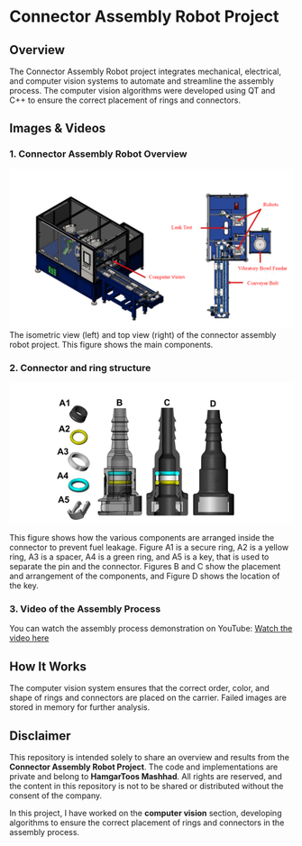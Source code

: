 # Connector Assembly Robot Project

## Overview
The Connector Assembly Robot project integrates mechanical, electrical, and computer vision systems to automate and streamline the assembly process. The computer vision algorithms were developed using QT and C++ to ensure the correct placement of rings and connectors.

## Images & Videos

### 1. Connector Assembly Robot Overview
![Connector Assembly Robot Overview](assembly.png)
The isometric view (left) and top view (right) of the connector assembly robot project. This figure shows the main components.


### 2. Connector and ring structure
![Connector and ring structure](connector.png)

This figure shows how the various components are arranged inside the connector to prevent fuel leakage. Figure A1 is a secure ring, A2 is a yellow ring, A3 is a spacer, A4 is a green ring, and A5 is a key, that is used to separate the pin and the connector. Figures B and C show the placement and arrangement of the components, and Figure D shows the location of the key.

### 3. Video of the Assembly Process
You can watch the assembly process demonstration on YouTube: [Watch the video here](https://youtu.be/jztiVvjA_ks?si=YI1LxK6lXZdeRNa_)

## How It Works
The computer vision system ensures that the correct order, color, and shape of rings and connectors are placed on the carrier. Failed images are stored in memory for further analysis.

## Disclaimer
This repository is intended solely to share an overview and results from the **Connector Assembly Robot Project**. The code and implementations are private and belong to **HamgarToos Mashhad**. All rights are reserved, and the content in this repository is not to be shared or distributed without the consent of the company.

In this project, I have worked on the **computer vision** section, developing algorithms to ensure the correct placement of rings and connectors in the assembly process.
